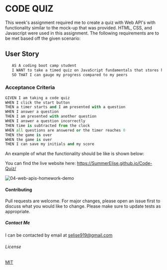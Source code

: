 # CODE QUIZ
This week's assignment required me to create a quiz with Web API's with
functionality similar to the mock-up that was provided. HTML, CSS, and Javascript were used in this assignment. The following requirements are to be met based off the given scenario:

## User Story
```bash
   AS A coding boot camp student
   I WANT to take a timed quiz on JavaScript fundamentals that stores high scores
   SO THAT I can gauge my progress compared to my peers
```


### Acceptance Criteria
```python
GIVEN I am taking a code quiz
WHEN I click the start button
THEN a timer starts and I am presented with a question
WHEN I answer a question
THEN I am presented with another question
WHEN I answer a question incorrectly
THEN time is subtracted from the clock
WHEN all questions are answered or the timer reaches 0
THEN the game is over
WHEN the game is over
THEN I can save my initials and my score
```

An example of what the functionality should be like is shown below:

You can find the live website here: https://SummerElise.github.io/Code-Quiz/

![04-web-apis-homework-demo](https://user-images.githubusercontent.com/80479850/115980327-f837a200-a559-11eb-8197-db417b20224a.gif)

#### Contributing
Pull requests are welcome. For major changes, please open an issue first to discuss what you would like to change.
Please make sure to update tests as appropriate.

##### Contact Me
I can be contacted by email at selise919@gmail.com

###### License
[MIT](https://choosealicense.com/licenses/mit/)